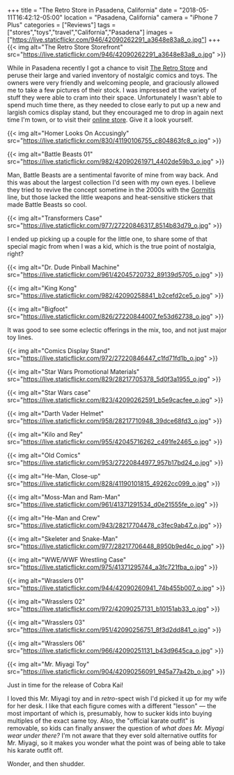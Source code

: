 +++
title = "The Retro Store in Pasadena, California"
date = "2018-05-11T16:42:12-05:00"
location = "Pasadena, California"
camera = "iPhone 7 Plus"
categories = ["Reviews"]
tags = ["stores","toys","travel","California","Pasadena"]
images = ["https://live.staticflickr.com/946/42090262291_a3648e83a8_o.jpg"]
+++
{{< img alt="The Retro Store Storefront" src="https://live.staticflickr.com/946/42090262291_a3648e83a8_o.jpg" >}}
<!--more-->

While in Pasadena recently I got a chance to visit [The Retro Store](http://www.retrostoreonline.com) and peruse their large and varied inventory of nostalgic comics and toys. The owners were very friendly and welcoming people, and graciously allowed me to take a few pictures of their stock. I was impressed at the variety of stuff they were able to cram into their space. Unfortunately I wasn't able to spend much time there, as they needed to close early to put up a new and largish comics display stand, but they encouraged me to drop in again next time I'm town, or to visit their [online store](http://www.retrostoreonline.com/shop.html). Give it a look yourself.

{{< img alt="Homer Looks On Accusingly" src="https://live.staticflickr.com/830/41190106755_c804863fc8_o.jpg" >}}

{{< img alt="Battle Beasts 01" src="https://live.staticflickr.com/982/42090261971_4402de59b3_o.jpg" >}}
           
Man, Battle Beasts are a sentimental favorite of mine from way back. And this was about the largest collection I'd seen with my own eyes. I believe they tried to revive the concept sometime in the 2000s with the [Gormitis](https://en.wikipedia.org/wiki/Gormiti) line, but those lacked the little weapons and heat-sensitive stickers that made Battle Beasts so cool.

{{< img alt="Transformers Case" src="https://live.staticflickr.com/977/27220846317_8514b83d79_o.jpg" >}}

I ended up picking up a couple for the little one, to share some of that special magic from when I was a kid, which is the true point of nostalgia, right?
           
{{< img alt="Dr. Dude Pinball Machine" src="https://live.staticflickr.com/961/42045720732_89139d5705_o.jpg" >}}

{{< img alt="King Kong" src="https://live.staticflickr.com/982/42090258841_b2cefd2ce5_o.jpg" >}}

{{< img alt="Bigfoot" src="https://live.staticflickr.com/826/27220844007_fe53d62738_o.jpg" >}}

It was good to see some eclectic offerings in the mix, too, and not just major toy lines.
           
{{< img alt="Comics Display Stand" src="https://live.staticflickr.com/972/27220846447_c1fd71fd1b_o.jpg" >}}

{{< img alt="Star Wars Promotional Materials" src="https://live.staticflickr.com/829/28217705378_5d0f3a1955_o.jpg" >}}

{{< img alt="Star Wars case" src="https://live.staticflickr.com/823/42090262591_b5e9cacfee_o.jpg" >}}

{{< img alt="Darth Vader Helmet" src="https://live.staticflickr.com/958/28217710948_39dce68fd3_o.jpg" >}}

{{< img alt="Kilo and Rey" src="https://live.staticflickr.com/955/42045716262_c491fe2465_o.jpg" >}}

{{< img alt="Old Comics" src="https://live.staticflickr.com/953/27220844977_957b17bd24_o.jpg" >}}

{{< img alt="He-Man, Close-up" src="https://live.staticflickr.com/828/41190101815_49262cc099_o.jpg" >}}

{{< img alt="Moss-Man and Ram-Man" src="https://live.staticflickr.com/961/41371291534_d0e21555fe_o.jpg" >}}

{{< img alt="He-Man and Crew" src="https://live.staticflickr.com/943/28217704478_c3fec9ab47_o.jpg" >}}

{{< img alt="Skeleter and Snake-Man" src="https://live.staticflickr.com/977/28217706448_8950b9ed4c_o.jpg" >}}

{{< img alt="WWE/WWF Wrestling Case" src="https://live.staticflickr.com/975/41371295744_a3fc721fba_o.jpg" >}}

{{< img alt="Wrasslers 01" src="https://live.staticflickr.com/944/42090260941_74b455b007_o.jpg" >}}

{{< img alt="Wrasslers 02" src="https://live.staticflickr.com/972/42090257131_b10151ab33_o.jpg" >}}

{{< img alt="Wrasslers 03" src="https://live.staticflickr.com/951/42090256751_8f3d2dd841_o.jpg" >}}

{{< img alt="Wrasslers 06" src="https://live.staticflickr.com/966/42090251131_b43d9645ca_o.jpg" >}}

{{< img alt="Mr. Miyagi Toy" src="https://live.staticflickr.com/904/42090256091_945a77a42b_o.jpg" >}}
           
Just in time for the release of Cobra Kai! 

I loved this Mr. Miyagi toy and in *retro*-spect wish I'd picked it up for my wife for her desk. I like that each figure comes with a different "lesson" — the most important of which is, presumably, how to sucker kids into buying multiples of the exact same toy. Also, the "official karate outfit" is removable, so kids can finally answer the question of *what does Mr. Miyagi wear under there?* I'm not aware that they ever sold alternative outfits for Mr. Miyagi, so it makes you wonder what the point was of being able to take his karate outfit off.

Wonder, and then shudder.


